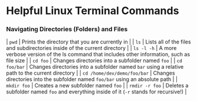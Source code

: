# Helpful Linux Terminal Commands
<!-- Please write one sentence per line, as this facilitates version control. -->
<!-- Put sample solution in comment below a question. -->


### Navigating Directories (Folders) and Files
| `pwd`                 | Prints the directory that you are currently in     |
| `ls`                  | Lists all of the files and subdirectories inside of the current directory   |
| `ls -l -h`            | A more verbose version of the ls command that includes other information, such as file size    |
| `cd foo`   | Changes directories into a subfolder named `foo`    |
| `cd foo/bar`   | Changes directories into a subfolder named `bar` using a relative path to the current directory    |
| `cd /home/dev/demo/foo/bar` | Changes directories into the subfolder named `foo/bar` using an absolute path    |
| `mkdir foo` | Creates a new subfolder named `foo`     |
| `rmdir -r foo` | Deletes a subfolder named `foo` and everything inside of it (`-r` stands for recursive!)  |